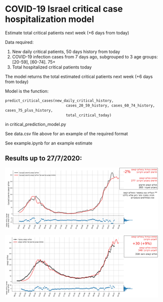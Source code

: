 # COVID-19 Israel critical case hospitalization model

Estimate total critical patients next week (+6 days from today)

Data required:
1. New daily critical patients, 50 days history from today
2. COVID-19 infection cases from 7 days ago, subgrouped to 3 age groups: [20-59], [60-74]. 75+
3. Total hospitalized critical patients today

The model returns the total estimated critical patients next week (+6 days from today)    

Model is the function:

```
predict_critical_cases(new_daily_critical_history,
                            cases_20_59_history, cases_60_74_history, cases_75_plus_history,
                            total_critical_today)
```
                            
in critical_prediction_model.py

See data.csv file above for an example of the required format

See example.ipynb for an example estimate


## Results up to 27/7/2020:

![](/new_crit_pred.jpg?raw=true "New Critical prediction")


![](/total_crit_pred.jpg?raw=true "Total Critical prediction")




